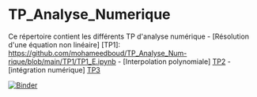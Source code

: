 # TP_Analyse_Numerique

Ce répertoire contient les différents TP d'analyse numérique 
              - [Résolution d'une équation non linéaire] [TP1]: https://github.com/mohameedboud/TP_Analyse_Num-rique/blob/main/TP1/TP1_E.ipynb
              - [Interpolation polynomiale] [TP2][TP2]
              - [intégration numérique] [TP3][TP3]      




    

 [TP2]: https://github.com/mohameedboud/TP_Analyse_Num-rique/blob/main/TP2/TP2_E.ipynb
        

 [TP3]: https://github.com/mohameedboud/TP_Analyse_Num-rique/tree/main/Projet%20TP3



[![Binder](https://mybinder.org/badge_logo.svg)](https://mybinder.org/v2/gh/mohameedboud/TP_Analyse_Num-rique/main)
